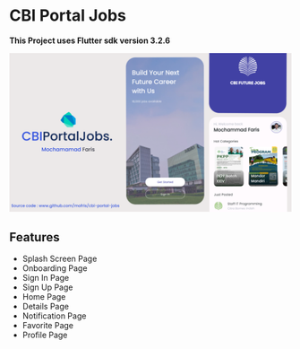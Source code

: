 # CBI Portal Jobs

**This Project uses Flutter sdk version 3.2.6**

![CBI Poertal Jobs](https://github.com/mofris/cbi-portal-jobs/blob/master/ss/bg.png?raw=true)


## Features

- Splash Screen Page
- Onboarding Page
- Sign In Page
- Sign Up Page
- Home Page
- Details Page
- Notification Page
- Favorite Page
- Profile Page

